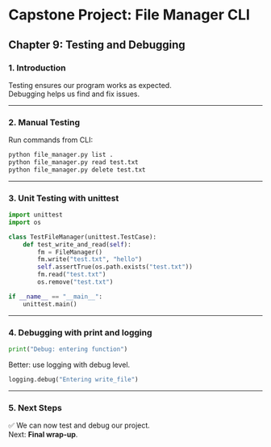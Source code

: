 # Capstone Project: File Manager CLI
## Chapter 9: Testing and Debugging

### 1. Introduction
Testing ensures our program works as expected.  
Debugging helps us find and fix issues.

---

### 2. Manual Testing
Run commands from CLI:
```bash
python file_manager.py list .
python file_manager.py read test.txt
python file_manager.py delete test.txt
```

---

### 3. Unit Testing with unittest
```python
import unittest
import os

class TestFileManager(unittest.TestCase):
    def test_write_and_read(self):
        fm = FileManager()
        fm.write("test.txt", "hello")
        self.assertTrue(os.path.exists("test.txt"))
        fm.read("test.txt")
        os.remove("test.txt")

if __name__ == "__main__":
    unittest.main()
```

---

### 4. Debugging with print and logging
```python
print("Debug: entering function")
```

Better: use logging with debug level.

```python
logging.debug("Entering write_file")
```

---

### 5. Next Steps
✅ We can now test and debug our project.  
Next: **Final wrap-up**.
